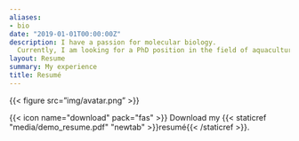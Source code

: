 ```yaml
---
aliases:
- bio
date: "2019-01-01T00:00:00Z"
description: I have a passion for molecular biology.
  Currently, I am looking for a PhD position in the field of aquaculture. I would like to make my own research contribution towards aquaculture genomics. I currently live in Thailand where I am doing my master thesis at Asian Institute Of Technology. My research project's objective will be to study the *Systemic and mucosal immune response of Nile tilapia to monovalent and bivalent vaccines against bacteria Streptococcus agalactiae and Aeromonas veronii* (June 2021 - May 2022) 
layout: Resume
summary: My experience
title: Resumé
---
```



{{< figure src=”img/avatar.png” >}}


{{< icon name="download" pack="fas" >}} Download my {{< staticref "media/demo_resume.pdf" "newtab" >}}resumé{{< /staticref >}}.